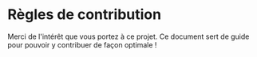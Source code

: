 # Règles de contribution

Merci de l'intérêt que vous portez à ce projet. Ce document sert de guide pour pouvoir y contribuer de façon optimale !